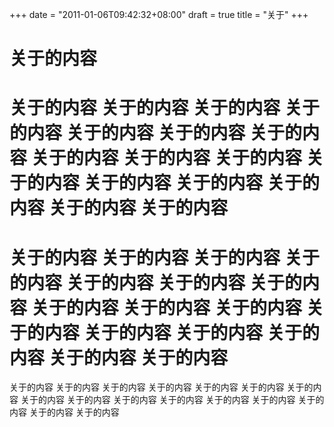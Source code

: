 +++
date = "2011-01-06T09:42:32+08:00"
draft = true
title = "关于"
+++

关于的内容
========
关于的内容
关于的内容
关于的内容
关于的内容
关于的内容
关于的内容
关于的内容
关于的内容
关于的内容
关于的内容
关于的内容
关于的内容
关于的内容
关于的内容
关于的内容
关于的内容
========
关于的内容
关于的内容
关于的内容
关于的内容
关于的内容
关于的内容
关于的内容
关于的内容
关于的内容
关于的内容
关于的内容
关于的内容
关于的内容
关于的内容
关于的内容
关于的内容
========
关于的内容
关于的内容
关于的内容
关于的内容
关于的内容
关于的内容
关于的内容
关于的内容
关于的内容
关于的内容
关于的内容
关于的内容
关于的内容
关于的内容
关于的内容
关于的内容

